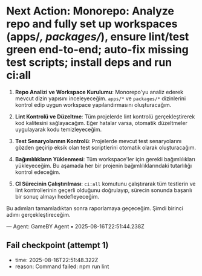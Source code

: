 # Next Action: Monorepo: Analyze repo and fully set up workspaces (apps/*, packages/*), ensure lint/test green end-to-end; auto-fix missing test scripts; install deps and run ci:all

1. **Repo Analizi ve Workspace Kurulumu**: Monorepo'yu analiz ederek mevcut dizin yapısını inceleyeceğim. `apps/*` ve `packages/*` dizinlerini kontrol edip uygun workspace yapılandırmasını oluşturacağım. 

2. **Lint Kontrolü ve Düzeltme**: Tüm projelerde lint kontrolü gerçekleştirerek kod kalitesini sağlayacağım. Eğer hatalar varsa, otomatik düzeltmeler uygulayarak kodu temizleyeceğim.

3. **Test Senaryolarının Kontrolü**: Projelerde mevcut test senaryolarını gözden geçirip eksik olan test scriptlerini otomatik olarak oluşturacağım. 

4. **Bağımlılıkların Yüklenmesi**: Tüm workspace'ler için gerekli bağımlılıkları yükleyeceğim. Bu aşamada her bir projenin bağımlılıklarındaki tutarlılığı kontrol edeceğim.

5. **CI Sürecinin Çalıştırılması**: `ci:all` komutunu çalıştırarak tüm testlerin ve lint kontrollerinin geçerli olduğunu doğrulayıp, sürecin sonunda başarılı bir sonuç almayı hedefleyeceğim. 

Bu adımları tamamladıktan sonra raporlamaya geçeceğim. Şimdi birinci adımı gerçekleştireceğim.

— Agent: GameBY Agent • 2025-08-16T22:51:44.238Z


## Fail checkpoint (attempt 1)
- time: 2025-08-16T22:51:48.322Z
- reason: Command failed: npm run lint
